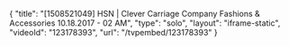 {
    "title": "[1508521049] HSN | Clever Carriage Company Fashions & Accessories 10.18.2017 - 02 AM",
    "type": "solo",
    "layout": "iframe-static",
    "videoId": "123178393",
    "url": "\/tvpembed\/123178393"
}